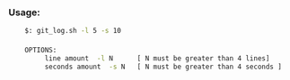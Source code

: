 ### Usage: 
```bash
    $: git_log.sh -l 5 -s 10
```

#### 
```bash
    OPTIONS:
         line amount  -l N      [ N must be greater than 4 lines]
         seconds amount  -s N   [ N must be greater than 4 seconds ]
```
